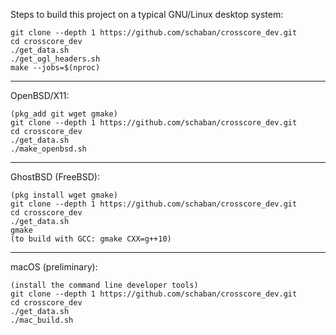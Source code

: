 Steps to build this project on a typical GNU/Linux desktop system:
```
git clone --depth 1 https://github.com/schaban/crosscore_dev.git
cd crosscore_dev
./get_data.sh
./get_ogl_headers.sh
make --jobs=$(nproc)
```

***

OpenBSD/X11:
```
(pkg_add git wget gmake)
git clone --depth 1 https://github.com/schaban/crosscore_dev.git
cd crosscore_dev
./get_data.sh
./make_openbsd.sh
```

***

GhostBSD (FreeBSD):
```
(pkg install wget gmake)
git clone --depth 1 https://github.com/schaban/crosscore_dev.git
cd crosscore_dev
./get_data.sh
gmake
(to build with GCC: gmake CXX=g++10)
```

***

macOS (preliminary):
```
(install the command line developer tools)
git clone --depth 1 https://github.com/schaban/crosscore_dev.git
cd crosscore_dev
./get_data.sh
./mac_build.sh
```


